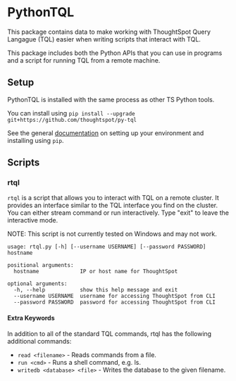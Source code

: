 # PythonTQL

This package contains data to make working with ThoughtSpot Query Langague (TQL) easier when writing scripts that 
interact with TQL.

This package includes both the Python APIs that you can use in programs and a script for running 
TQL from a remote machine.

## Setup

PythonTQL is installed with the same process as other TS Python tools.

You can install using `pip install --upgrade git+https://github.com/thoughtspot/py-tql`

See the general [documentation](https://github.com/thoughtspot/tree/master/python_tools) on setting 
up your environment and installing using `pip`.

## Scripts

### rtql

`rtql` is a script that allows you to interact with TQL on a remote cluster.  It provides an interface similar to the 
TQL interface you find on the cluster.  You can either stream command or run interactively.  Type "exit" to leave the
interactive mode.

NOTE:  This script is not currently tested on Windows and may not work.

~~~
usage: rtql.py [-h] [--username USERNAME] [--password PASSWORD] hostname

positional arguments:
  hostname             IP or host name for ThoughtSpot

optional arguments:
  -h, --help           show this help message and exit
  --username USERNAME  username for accessing ThoughtSpot from CLI
  --password PASSWORD  password for accessing ThoughtSpot from CLI
~~~

#### Extra Keywords

In addition to all of the standard TQL commands, rtql has the following additional commands:
* `read <filename>` - Reads commands from a file.
* `run <cmd>` - Runs a shell command, e.g. ls.  
* `writedb <database> <file>` - Writes the database to the given filename.
